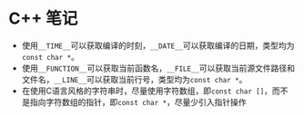 # C++ 笔记
- 使用`__TIME__`可以获取编译的时刻，`__DATE__`可以获取编译的日期，类型均为`const char *`。
- 使用`__FUNCTION__`可以获取当前函数名，`__FILE__`可以获取当前源文件路径和文件名，`__LINE__`可以获取当前行号，类型均为`const char *`。
- 在使用C语言风格的字符串时，尽量使用字符数组，即`const char []`，而不是指向字符数组的指针，即`const char *`，尽量少引入指针操作
